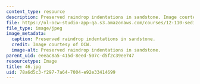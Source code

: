 ```yaml
---
content_type: resource
description: Preserved raindrop indentations in sandstone. Image courtesy of OCW.
file: https://ol-ocw-studio-app-qa.s3.amazonaws.com/courses/12-110-sedimentary-geology-fall-2004/78a6d5c3f2977a647004e92e33414699_46.jpg
file_type: image/jpeg
image_metadata:
  caption: Preserved raindrop indentations in sandstone.
  credit: Image courtesy of OCW.
  image-alt: Preserved raindrop indentations in sandstone.
parent_uid: eeeac8a5-415d-8eed-507c-d5f2c39ee747
resourcetype: Image
title: 46.jpg
uid: 78a6d5c3-f297-7a64-7004-e92e33414699
---
```

